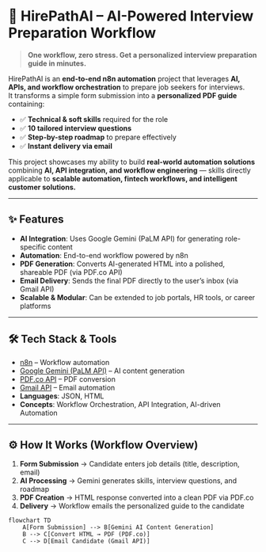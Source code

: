 # 🚀 HirePathAI – AI-Powered Interview Preparation Workflow

> **One workflow, zero stress. Get a personalized interview preparation guide in minutes.**

HirePathAI is an **end-to-end n8n automation** project that leverages **AI, APIs, and workflow orchestration** to prepare job seekers for interviews.  
It transforms a simple form submission into a **personalized PDF guide** containing:

- ✅ **Technical & soft skills** required for the role  
- ✅ **10 tailored interview questions**  
- ✅ **Step-by-step roadmap** to prepare effectively  
- ✅ **Instant delivery via email**  

This project showcases my ability to build **real-world automation solutions** combining **AI, API integration, and workflow engineering** — skills directly applicable to **scalable automation, fintech workflows, and intelligent customer solutions.**

---

## ✨ Features

- **AI Integration**: Uses Google Gemini (PaLM API) for generating role-specific content  
- **Automation**: End-to-end workflow powered by n8n  
- **PDF Generation**: Converts AI-generated HTML into a polished, shareable PDF (via PDF.co API)  
- **Email Delivery**: Sends the final PDF directly to the user’s inbox (via Gmail API)  
- **Scalable & Modular**: Can be extended to job portals, HR tools, or career platforms  

---

## 🛠️ Tech Stack & Tools

- [n8n](https://n8n.io) – Workflow automation  
- [Google Gemini (PaLM API)](https://ai.google) – AI content generation  
- [PDF.co API](https://pdf.co/) – PDF conversion  
- [Gmail API](https://developers.google.com/gmail/api) – Email automation  
- **Languages**: JSON, HTML  
- **Concepts**: Workflow Orchestration, API Integration, AI-driven Automation  

---

## ⚙️ How It Works (Workflow Overview)

1. **Form Submission** → Candidate enters job details (title, description, email)  
2. **AI Processing** → Gemini generates skills, interview questions, and roadmap  
3. **PDF Creation** → HTML response converted into a clean PDF via PDF.co  
4. **Delivery** → Workflow emails the personalized guide to the candidate  

```mermaid
flowchart TD
    A[Form Submission] --> B[Gemini AI Content Generation]
    B --> C[Convert HTML → PDF (PDF.co)]
    C --> D[Email Candidate (Gmail API)]
